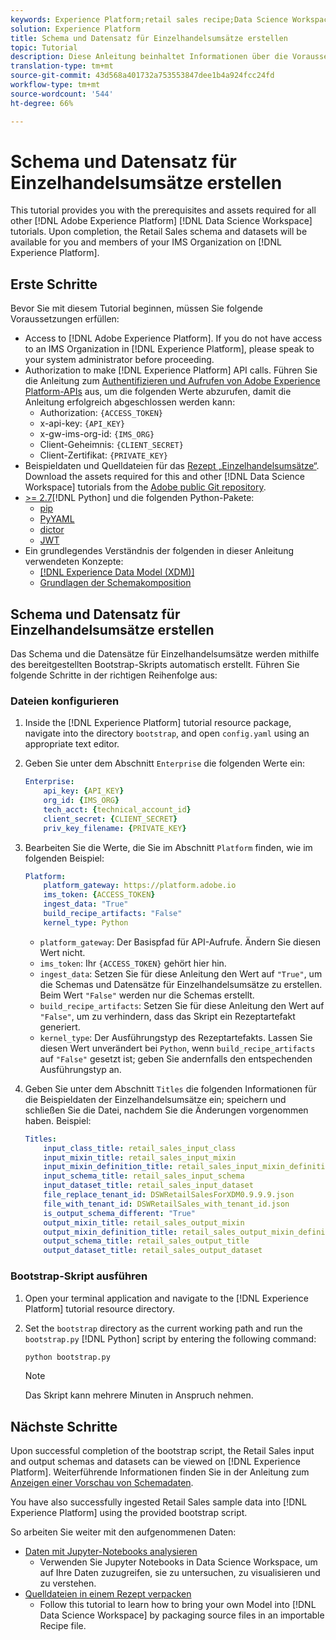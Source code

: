 ```yaml
---
keywords: Experience Platform;retail sales recipe;Data Science Workspace;popular topics;recipes
solution: Experience Platform
title: Schema und Datensatz für Einzelhandelsumsätze erstellen
topic: Tutorial
description: Diese Anleitung beinhaltet Informationen über die Voraussetzungen und Elemente, die bei allen anderen Anleitungen für Adobe Experience Platform Data Science Workspace benötigt werden. Danach stehen Ihnen und den Mitgliedern Ihrer IMS-Organisation in Experience Platform das Schema „Einzelhandelsumsätze“ und entsprechende Datensätze zur Verfügung.
translation-type: tm+mt
source-git-commit: 43d568a401732a753553847dee1b4a924fcc24fd
workflow-type: tm+mt
source-wordcount: '544'
ht-degree: 66%

---
```



# Schema und Datensatz für Einzelhandelsumsätze erstellen

This tutorial provides you with the prerequisites and assets required for all other [!DNL Adobe Experience Platform] [!DNL Data Science Workspace] tutorials. Upon completion, the Retail Sales schema and datasets will be available for you and members of your IMS Organization on [!DNL Experience Platform].

## Erste Schritte

Bevor Sie mit diesem Tutorial beginnen, müssen Sie folgende Voraussetzungen erfüllen:
- Access to [!DNL Adobe Experience Platform]. If you do not have access to an IMS Organization in [!DNL Experience Platform], please speak to your system administrator before proceeding.
- Authorization to make [!DNL Experience Platform] API calls. Führen Sie die Anleitung zum [Authentifizieren und Aufrufen von Adobe Experience Platform-APIs](../../tutorials/authentication.md) aus, um die folgenden Werte abzurufen, damit die Anleitung erfolgreich abgeschlossen werden kann:
   - Authorization: `{ACCESS_TOKEN}`
   - x-api-key: `{API_KEY}`
   - x-gw-ims-org-id: `{IMS_ORG}`
   - Client-Geheimnis: `{CLIENT_SECRET}`
   - Client-Zertifikat: `{PRIVATE_KEY}`
- Beispieldaten und Quelldateien für das [Rezept „Einzelhandelsumsätze“](../pre-built-recipes/retail-sales.md). Download the assets required for this and other [!DNL Data Science Workspace] tutorials from the [Adobe public Git repository](https://github.com/adobe/experience-platform-dsw-reference/).
- [ >= 2.7](https://www.python.org/downloads/)[!DNL Python] und die folgenden Python-Pakete:
   - [pip](https://pypi.org/project/pip/)
   - [PyYAML](https://pyyaml.org/)
   - [dictor](https://pypi.org/project/dictor/)
   - [JWT](https://pypi.org/project/jwt/)
- Ein grundlegendes Verständnis der folgenden in dieser Anleitung verwendeten Konzepte:
   - [[!DNL Experience Data Model (XDM)]](../../xdm/home.md)
   - [Grundlagen der Schemakomposition](../../xdm/schema/field-dictionary.md)

## Schema und Datensatz für Einzelhandelsumsätze erstellen

Das Schema und die Datensätze für Einzelhandelsumsätze werden mithilfe des bereitgestellten Bootstrap-Skripts automatisch erstellt. Führen Sie folgende Schritte in der richtigen Reihenfolge aus:

### Dateien konfigurieren

1. Inside the [!DNL Experience Platform] tutorial resource package, navigate into the directory `bootstrap`, and open `config.yaml` using an appropriate text editor.
2. Geben Sie unter dem Abschnitt `Enterprise` die folgenden Werte ein:

   ```yaml
   Enterprise:
       api_key: {API_KEY}
       org_id: {IMS_ORG}
       tech_acct: {technical_account_id}
       client_secret: {CLIENT_SECRET}
       priv_key_filename: {PRIVATE_KEY}
   ```

3. Bearbeiten Sie die Werte, die Sie im Abschnitt `Platform` finden, wie im folgenden Beispiel:

   ```yaml
   Platform:
       platform_gateway: https://platform.adobe.io
       ims_token: {ACCESS_TOKEN}
       ingest_data: "True"
       build_recipe_artifacts: "False"
       kernel_type: Python
   ```

   - `platform_gateway`: Der Basispfad für API-Aufrufe. Ändern Sie diesen Wert nicht.
   - `ims_token`: Ihr `{ACCESS_TOKEN}` gehört hier hin.
   - `ingest_data`: Setzen Sie für diese Anleitung den Wert auf `"True"`, um die Schemas und Datensätze für Einzelhandelsumsätze zu erstellen. Beim Wert `"False"` werden nur die Schemas erstellt.
   - `build_recipe_artifacts`: Setzen Sie für diese Anleitung den Wert auf `"False"`, um zu verhindern, dass das Skript ein Rezeptartefakt generiert.
   - `kernel_type`: Der Ausführungstyp des Rezeptartefakts. Lassen Sie diesen Wert unverändert bei `Python`, wenn `build_recipe_artifacts` auf `"False"` gesetzt ist; geben Sie andernfalls den entspechenden Ausführungstyp an.

4. Geben Sie unter dem Abschnitt `Titles` die folgenden Informationen für die Beispieldaten der Einzelhandelsumsätze ein; speichern und schließen Sie die Datei, nachdem Sie die Änderungen vorgenommen haben. Beispiel:

   ```yaml
   Titles:
       input_class_title: retail_sales_input_class
       input_mixin_title: retail_sales_input_mixin
       input_mixin_definition_title: retail_sales_input_mixin_definition
       input_schema_title: retail_sales_input_schema
       input_dataset_title: retail_sales_input_dataset
       file_replace_tenant_id: DSWRetailSalesForXDM0.9.9.9.json
       file_with_tenant_id: DSWRetailSales_with_tenant_id.json
       is_output_schema_different: "True"
       output_mixin_title: retail_sales_output_mixin
       output_mixin_definition_title: retail_sales_output_mixin_definition
       output_schema_title: retail_sales_output_title
       output_dataset_title: retail_sales_output_dataset
   ```

### Bootstrap-Skript ausführen

1. Open your terminal application and navigate to the [!DNL Experience Platform] tutorial resource directory.
2. Set the `bootstrap` directory as the current working path and run the `bootstrap.py` [!DNL Python] script by entering the following command:

   ```bash
   python bootstrap.py
   ```

   >[!NOTE]
   >
   >Das Skript kann mehrere Minuten in Anspruch nehmen.

## Nächste Schritte

Upon successful completion of the bootstrap script, the Retail Sales input and output schemas and datasets can be viewed on [!DNL Experience Platform]. Weiterführende Informationen finden Sie in der Anleitung zum [Anzeigen einer Vorschau von Schemadaten](./preview-schema-data.md).

You have also successfully ingested Retail Sales sample data into [!DNL Experience Platform] using the provided bootstrap script.

So arbeiten Sie weiter mit den aufgenommenen Daten:
- [Daten mit Jupyter-Notebooks analysieren](../jupyterlab/analyze-your-data.md)
   - Verwenden Sie Jupyter Notebooks in Data Science Workspace, um auf Ihre Daten zuzugreifen, sie zu untersuchen, zu visualisieren und zu verstehen.
- [Quelldateien in einem Rezept verpacken](./package-source-files-recipe.md)
   - Follow this tutorial to learn how to bring your own Model into [!DNL Data Science Workspace] by packaging source files in an importable Recipe file.